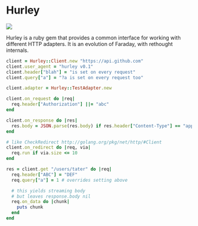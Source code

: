 # Hurley

![](http://comicstheblog.com/wp-content/uploads/2013/10/Hurley-Run.gif)

Hurley is a ruby gem that provides a common interface for working with different
HTTP adapters.  It is an evolution of Faraday, with rethought internals.

```ruby
client = Hurley::Client.new "https://api.github.com"
client.user_agent = "hurley v0.1"
client.header["blah"] = "is set on every request"
client.query["a"] = "?a is set on every request too"

client.adapter = Hurley::TestAdapter.new

client.on_request do |req|
  req.header["Authorization"] ||= "abc"
end

client.on_response do |res|
  res.body = JSON.parse(res.body) if res.header["Content-Type"] == "application/json"
end

# like CheckRedirect http://golang.org/pkg/net/http/#Client
client.on_redirect do |req, via|
  req.run if via.size <= 10
end

res = client.get "/users/tater" do |req|
  req.header["ABC"] = "DEF"
  req.query["a"] = 1 # overrides setting above

  # this yields streaming body
  # but leaves response.body nil
  req.on_data do |chunk|
    puts chunk
  end
end
```
